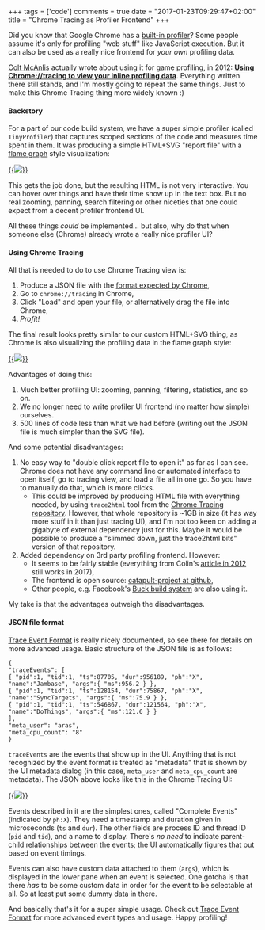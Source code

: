 +++
tags = ['code']
comments = true
date = "2017-01-23T09:29:47+02:00"
title = "Chrome Tracing as Profiler Frontend"
+++

Did you know that Google Chrome has a [built-in profiler](http://dev.chromium.org/developers/how-tos/trace-event-profiling-tool)?
Some people assume it's only for profiling "web stuff" like JavaScript execution.
But it can also be used as a really nice frontend for _your own_ profiling data.

[Colt McAnlis](https://twitter.com/duhroach) actually wrote about using it for game profiling, in 2012:
[**Using Chrome://tracing to view your inline profiling data**](
http://www.gamasutra.com/view/news/176420/Indepth_Using_Chrometracing_to_view_your_inline_profiling_data.php).
Everything written there still stands, and I'm mostly going to repeat the same things. Just to make this Chrome Tracing
thing more widely known :)


#### Backstory

For a part of our code build system, we have a super simple profiler (called `TinyProfiler`) that captures scoped sections
of the code and measures time spent in them. It was producing a simple HTML+SVG "report file" with a [flame graph](http://queue.acm.org/detail.cfm?id=2927301) style visualization:

[{{<img src="/img/blog/2017-01/Tracing-Custom.png">}}](/img/blog/2017-01/Tracing-Custom.png)

This gets the job done, but the resulting HTML is not very interactive. You can hover over things and have their time show up
in the text box. But no real zooming, panning, search filtering or other niceties that one could expect from a decent profiler
frontend UI.

All these things _could_ be implemented... but also, why do that when someone else (Chrome) already wrote a really nice profiler UI?


#### Using Chrome Tracing

All that is needed to do to use Chrome Tracing view is:

1. Produce a JSON file with the [format expected by Chrome](https://docs.google.com/document/d/1CvAClvFfyA5R-PhYUmn5OOQtYMH4h6I0nSsKchNAySU/edit),
1. Go to `chrome://tracing` in Chrome,
1. Click "Load" and open your file, or alternatively drag the file into Chrome,
1. _Profit!_

The final result looks pretty similar to our custom HTML+SVG thing, as Chrome is also visualizing the profiling data in the flame graph style:

[{{<img src="/img/blog/2017-01/Tracing-Chrome.png">}}](/img/blog/2017-01/Tracing-Chrome.png)

Advantages of doing this:

1. Much better profiling UI: zooming, panning, filtering, statistics, and so on.
1. We no longer need to write profiler UI frontend (no matter how simple) ourselves.
1. 500 lines of code less than what we had before (writing out the JSON file is much simpler than the SVG file).

And some potential disadvantages:

1. No easy way to "double click report file to open it" as far as I can see. Chrome does not have any command line or automated interface
   to open itself, go to tracing view, and load a file all in one go. So you have to manually do that, which is more clicks.
   * This could be improved by producing HTML file with everything needed, by using `trace2html` tool from the
     [Chrome Tracing repository](https://github.com/catapult-project/catapult/tree/master/tracing). However, that whole repository is
     ~1GB in size (it has way more stuff in it than just tracing UI), and I'm not too keen on adding a gigabyte of external dependency
     just for this. Maybe it would be possible to produce a "slimmed down, just the trace2html bits" version of that repository.
1. Added dependency on 3rd party profiling frontend. However:
   * It seems to be fairly stable (everything from Colin's
     [article in 2012](http://www.gamasutra.com/view/news/176420/Indepth_Using_Chrometracing_to_view_your_inline_profiling_data.php)
     still works in 2017),
   * The frontend is open source: [catapult-project at github](https://github.com/catapult-project/catapult/tree/master/tracing),
   * Other people, e.g. Facebook's [Buck build system](https://buckbuild.com/about/performance_tuning.html) are also using it.

My take is that the advantages outweigh the disadvantages.


#### JSON file format

[Trace Event Format](https://docs.google.com/document/d/1CvAClvFfyA5R-PhYUmn5OOQtYMH4h6I0nSsKchNAySU/edit) is really nicely documented,
so see there for details on more advanced usage. Basic structure of the JSON file is as follows:

```
{
"traceEvents": [
{ "pid":1, "tid":1, "ts":87705, "dur":956189, "ph":"X", "name":"Jambase", "args":{ "ms":956.2 } },
{ "pid":1, "tid":1, "ts":128154, "dur":75867, "ph":"X", "name":"SyncTargets", "args":{ "ms":75.9 } },
{ "pid":1, "tid":1, "ts":546867, "dur":121564, "ph":"X", "name":"DoThings", "args":{ "ms":121.6 } }
],
"meta_user": "aras",
"meta_cpu_count": "8"
}
```

`traceEvents` are the events that show up in the UI. Anything that is not recognized by the event format is treated as "metadata"
that is shown by the UI metadata dialog (in this case, `meta_user` and `meta_cpu_count` are metadata). The JSON above looks like
this in the Chrome Tracing UI:

[{{<img src="/img/blog/2017-01/Tracing-Example.png">}}](/img/blog/2017-01/Tracing-Example.png)

Events described in it are the simplest ones, called "Complete Events" (indicated by `ph:X`). They need a timestamp and duration given
in microseconds (`ts` and `dur`). The other fields are process ID and thread ID (`pid` and `tid`), and a name to display.
There's _no need_ to indicate parent-child relationships between the events; the UI automatically figures that out based on event timings.

Events can also have custom data attached to them (`args`), which is displayed in the lower pane when an event is selected. One gotcha
is that there _has_ to be some custom data in order for the event to be selectable at all. So at least put some dummy data in there.

And basically that's it for a super simple usage. Check out
[Trace Event Format](https://docs.google.com/document/d/1CvAClvFfyA5R-PhYUmn5OOQtYMH4h6I0nSsKchNAySU/edit) for more advanced
event types and usage. Happy profiling!
